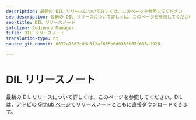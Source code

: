 ```yaml
---
description: 最新の DIL リリースについて詳しくは、このページを参照してください
seo-description: 最新の DIL リリースについて詳しくは、このページを参照してください
seo-title: DIL リリースノート
solution: Audience Manager
title: DIL リリースノート
translation-type: ht
source-git-commit: 0672a1567cdda3f2af665b6d0355b05f635a1928

---
```



# DIL リリースノート

最新の DIL リリースについて詳しくは、このページを参照してください。DILは、アドビの [Github ページ](https://github.com/Adobe-Marketing-Cloud/dil/releases)でリリースノートとともに直接ダウンロードできます。

